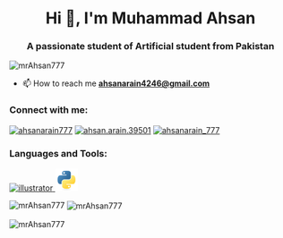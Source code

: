 <h1 align="center">Hi 👋, I'm Muhammad Ahsan</h1>
<h3 align="center">A passionate student of Artificial student from Pakistan</h3>


<p align="left"> <img src="https://komarev.com/ghpvc/?username=mrAhsan777&label=Profile%20views&color=0e75b6&style=flat" alt="mrAhsan777" /> </p>

- 📫 How to reach me **ahsanarain4246@gmail.com**

  
<h3 align="left">Connect with me:</h3>
<p align="left">
<a href="https://linkedin.com/in/ahsanarain777" target="blank"><img align="center" src="https://raw.githubusercontent.com/rahuldkjain/github-profile-readme-generator/master/src/images/icons/Social/linked-in-alt.svg" alt="ahsanarain777" height="30" width="40" /></a>
<a href="https://fb.com/ahsan.arain.39501" target="blank"><img align="center" src="https://raw.githubusercontent.com/rahuldkjain/github-profile-readme-generator/master/src/images/icons/Social/facebook.svg" alt="ahsan.arain.39501" height="30" width="40" /></a>
<a href="https://instagram.com/ahsanarain_777" target="blank"><img align="center" src="https://raw.githubusercontent.com/rahuldkjain/github-profile-readme-generator/master/src/images/icons/Social/instagram.svg" alt="ahsanarain_777" height="30" width="40" /></a>
</p>

<h3 align="left">Languages and Tools:</h3>
<p align="left"> <a href="https://www.adobe.com/in/products/illustrator.html" target="_blank" rel="noreferrer"> <img src="https://www.vectorlogo.zone/logos/adobe_illustrator/adobe_illustrator-icon.svg" alt="illustrator" width="40" height="40"/> </a> <a href="https://www.python.org" target="_blank" rel="noreferrer"> <img src="https://raw.githubusercontent.com/devicons/devicon/master/icons/python/python-original.svg" alt="python" width="40" height="40"/> </a> </p>

<p><img align="left" src="https://github-readme-stats.vercel.app/api/top-langs?username=mrAhsan777&show_icons=true&locale=en&layout=compact" alt="mrAhsan777" /></p>

<p>&nbsp;<img align="center" src="https://github-readme-stats.vercel.app/api?username=mrAhsan777&show_icons=true&locale=en" alt="mrAhsan777" /></p>

<p><img align="center" src="https://github-readme-streak-stats.herokuapp.com/?user=mrAhsan777&" alt="mrAhsan777" /></p>
